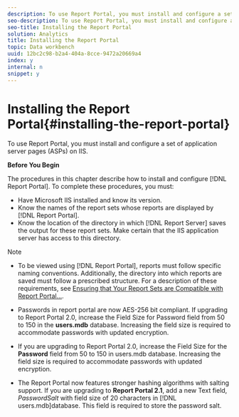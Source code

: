```yaml
---
description: To use Report Portal, you must install and configure a set of application server pages (ASPs) on IIS.
seo-description: To use Report Portal, you must install and configure a set of application server pages (ASPs) on IIS.
seo-title: Installing the Report Portal
solution: Analytics
title: Installing the Report Portal
topic: Data workbench
uuid: 12bc2c98-b2a4-404a-8cce-9472a20669a4
index: y
internal: n
snippet: y
---
```


# Installing the Report Portal{#installing-the-report-portal}

To use Report Portal, you must install and configure a set of application server pages (ASPs) on IIS.

 **Before You Begin**

The procedures in this chapter describe how to install and configure [!DNL Report Portal]. To complete these procedures, you must:

* Have Microsoft IIS installed and know its version. 
* Know the names of the report sets whose reports are displayed by [!DNL Report Portal]. 
* Know the location of the directory in which [!DNL Report Server] saves the output for these report sets. Make certain that the IIS application server has access to this directory.

>[!NOTE]
>
>* To be viewed using [!DNL Report Portal], reports must follow specific naming conventions. Additionally, the directory into which reports are saved must follow a prescribed structure. For a description of these requirements, see [Ensuring that Your Report Sets are Compatible with Report Portal...](../../../home/c-rpt-oview/c-install-rpt-port/c-rpt-port-user-inter.md#section-2b141e5d198a4bbea455699126c24706). 
>
>* Passwords in report portal are now AES-256 bit compliant. If upgrading to Report Portal 2.0, increase the Field Size for Password field from 50 to 150 in the **users.mdb** database. Increasing the field size is required to accommodate passwords with updated encryption. 
>* If you are upgrading to Report Portal 2.0, increase the Field Size for the **Password** field from 50 to 150 in users.mdb database. Increasing the field size is required to accommodate passwords with updated encryption. 
>* The Report Portal now features stronger hashing algorithms with salting support. If you are upgrading to **Report Portal 2.1**, add a new Text field, *PasswordSalt* with field size of 20 characters in [!DNL users.mdb]database. This field is required to store the password salt. 
>

